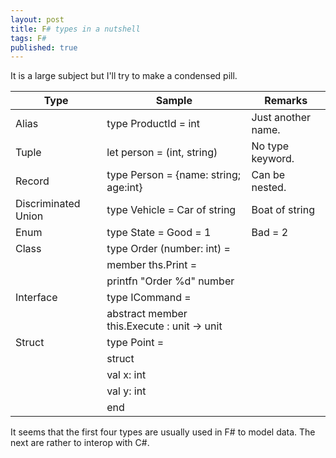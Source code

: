 ```yaml
---
layout: post
title: F# types in a nutshell
tags: F#
published: true
---
```


It is a large subject but I'll try to make a condensed pill.
<!-- more -->

| Type                | Sample                                        | Remarks                |
|---------------------|-----------------------------------------------|------------------------|
| Alias               | type ProductId = int                          | Just another name.     |
| Tuple               | let person = (int, string)                    | No type keyword.       |
| Record              | type Person = {name: string; age:int}         | Can be nested.         |
| Discriminated Union | type Vehicle = Car of string | Boat of string | Sth. like union in C++ |
| Enum                | type State = Good = 1 | Bad = 2               | Like in C#             |
| Class               | type Order (number: int) =                    |                        |
|                     |      member ths.Print =                       |                        |
|                     |        printfn "Order %d" number              |                        |
| Interface           | type ICommand =                               |                        |
|                     |    abstract member this.Execute : unit -> unit|                        |
| Struct              | type Point =                                  |                        |
|                     |     struct                                    |                        |
|                     |       val x: int                              |                        |
|                     |       val y: int                              |                        |
|                     |     end                                       |                        |

It seems that the first four types are usually used in F# to model data. The next are rather to interop with C#.
